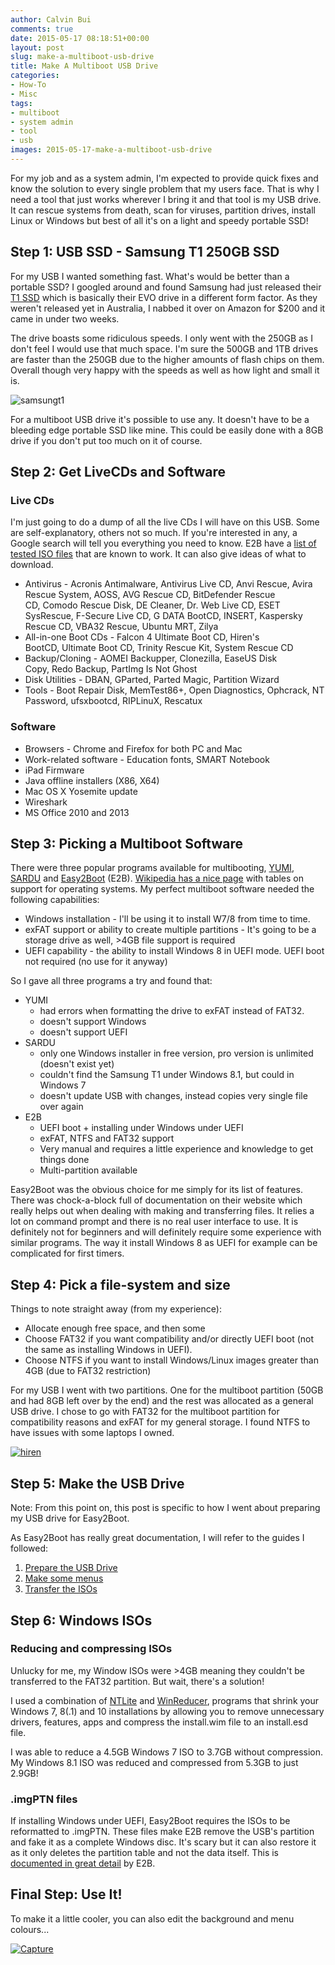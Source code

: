 ```yaml
---
author: Calvin Bui
comments: true
date: 2015-05-17 08:18:51+00:00
layout: post
slug: make-a-multiboot-usb-drive
title: Make A Multiboot USB Drive
categories:
- How-To
- Misc
tags:
- multiboot
- system admin
- tool
- usb
images: 2015-05-17-make-a-multiboot-usb-drive
---
```


For my job and as a system admin, I'm expected to provide quick fixes and know the solution to every single problem that my users face. That is why I need a tool that just works wherever I bring it and that tool is my USB drive. It can rescue systems from death, scan for viruses, partition drives, install Linux or Windows but best of all it's on a light and speedy portable SSD!

<!-- more -->

## Step 1: USB SSD - Samsung T1 250GB SSD

For my USB I wanted something fast. What's would be better than a portable SSD? I googled around and found Samsung had just released their [T1 SSD](http://www.amazon.com/gp/product/B00RWXV8FE/ref=as_li_tl?ie=UTF8&camp=211189&creative=373489&creativeASIN=B00RWXV8FE&link_code=as3&tag=calbui-20&linkId=WEBJO6UAFPDJQW4N) which is basically their EVO drive in a different form factor. As they weren't released yet in Australia, I nabbed it over on Amazon for $200 and it came in under two weeks.

The drive boasts some ridiculous speeds. I only went with the 250GB as I don't feel I would use that much space. I'm sure the 500GB and 1TB drives are faster than the 250GB due to the higher amounts of flash chips on them. Overall though very happy with the speeds as well as how light and small it is.

![samsungt1](/images/{{page.images}}/samsungt1.png)

For a multiboot USB drive it's possible to use any. It doesn't have to be a bleeding edge portable SSD like mine. This could be easily done with a 8GB drive if you don't put too much on it of course.

## Step 2: Get LiveCDs and Software

### Live CDs

I'm just going to do a dump of all the live CDs I will have on this USB. Some are self-explanatory, others not so much. If you're interested in any, a Google search will tell you everything you need to know. E2B have a [list of tested ISO files](http://www.easy2boot.com/add-payload-files/list-of-tested-payload-files/) that are known to work. It can also give ideas of what to download.

* Antivirus - Acronis Antimalware, Antivirus Live CD, Anvi Rescue, Avira Rescue System, AOSS, AVG Rescue CD, BitDefender Rescue CD, Comodo Rescue Disk, DE Cleaner, Dr. Web Live CD, ESET SysRescue, F-Secure Live CD, G DATA BootCD, INSERT, Kaspersky Rescue CD, VBA32 Rescue, Ubuntu MRT, Zilya
* All-in-one Boot CDs - Falcon 4 Ultimate Boot CD, Hiren's BootCD, Ultimate Boot CD, Trinity Rescue Kit, System Rescue CD
* Backup/Cloning - AOMEI Backupper, Clonezilla, EaseUS Disk Copy, Redo Backup, PartImg Is Not Ghost
* Disk Utilities - DBAN, GParted, Parted Magic, Partition Wizard
* Tools - Boot Repair Disk, MemTest86+, Open Diagnostics, Ophcrack, NT Password, ufsxbootcd, RIPLinuX, Rescatux

### Software

* Browsers - Chrome and Firefox for both PC and Mac
* Work-related software - Education fonts, SMART Notebook
* iPad Firmware
* Java offline installers (X86, X64)
* Mac OS X Yosemite update
* Wireshark
* MS Office 2010 and 2013

## Step 3: Picking a Multiboot Software

There were three popular programs available for multibooting, [YUMI](http://www.pendrivelinux.com/yumi-multiboot-usb-creator/), [SARDU](http://www.sarducd.it/) and [Easy2Boot](http://www.easy2boot.com/) (E2B). [Wikipedia has a nice page](http://en.wikipedia.org/wiki/List_of_tools_to_create_Live_USB_systems) with tables on support for operating systems. My perfect multiboot software needed the following capabilities:

* Windows installation - I'll be using it to install W7/8 from time to time.
* exFAT support or ability to create multiple partitions - It's going to be a storage drive as well, >4GB file support is required
* UEFI capability - the ability to install Windows 8 in UEFI mode. UEFI boot not required (no use for it anyway)

So I gave all three programs a try and found that:

* YUMI
  * had errors when formatting the drive to exFAT instead of FAT32.
  * doesn't support Windows
  * doesn't support UEFI
* SARDU
  * only one Windows installer in free version, pro version is unlimited (doesn't exist yet)
  * couldn't find the Samsung T1 under Windows 8.1, but could in Windows 7
  * doesn't update USB with changes, instead copies very single file over again
* E2B
  * UEFI boot + installing under Windows under UEFI
  * exFAT, NTFS and FAT32 support
  * Very manual and requires a little experience and knowledge to get things done
  * Multi-partition available

Easy2Boot was the obvious choice for me simply for its list of features. There was chock-a-block full of documentation on their website which really helps out when dealing with making and transferring files. It relies a lot on command prompt and there is no real user interface to use. It is definitely not for beginners and will definitely require some experience with similar programs. The way it install Windows 8 as UEFI for example can be complicated for first timers.

## Step 4: Pick a file-system and size

Things to note straight away (from my experience):

* Allocate enough free space, and then some
* Choose FAT32 if you want compatibility and/or directly UEFI boot (not the same as installing Windows in UEFI).
* Choose NTFS if you want to install Windows/Linux images greater than 4GB (due to FAT32 restriction)

For my USB I went with two partitions. One for the multiboot partition (50GB and had 8GB left over by the end) and the rest was allocated as a general USB drive. I chose to go with FAT32 for the multiboot partition for compatibility reasons and exFAT for my general storage. I found NTFS to have issues with some laptops I owned.

[![hiren](/images/{{page.images}}/hiren.png)](/images/{{page.images}}/hiren.png)

## Step 5: Make the USB Drive

Note: From this point on, this post is specific to how I went about preparing my USB drive for Easy2Boot.

As Easy2Boot has really great documentation, I will refer to the guides I followed:

1. [Prepare the USB Drive](http://www.easy2boot.com/make-an-easy2boot-usb-drive/make-and-e2b-usb-drive-using-rmprepusb/)
2. [Make some menus](http://www.easy2boot.com/configuring-e2b/add-a-new-menu-folder/)
3. [Transfer the ISOs](http://www.easy2boot.com/add-payload-files/)

## Step 6: Windows ISOs

### Reducing and compressing ISOs

Unlucky for me, my Window ISOs were >4GB meaning they couldn't be transferred to the FAT32 partition. But wait, there's a solution!

I used a combination of [NTLite](https://www.ntlite.com/) and [WinReducer](http://www.winreducer.net/), programs that shrink your Windows 7, 8(.1) and 10 installations by allowing you to remove unnecessary drivers, features, apps and compress the install.wim file to an install.esd file.

I was able to reduce a 4.5GB Windows 7 ISO to 3.7GB without compression. My Windows 8.1 ISO was reduced and compressed from 5.3GB to just 2.9GB!

### .imgPTN files

If installing Windows under UEFI, Easy2Boot requires the ISOs to be reformatted to .imgPTN. These files make E2B remove the USB's partition and fake it as a complete Windows disc. It's scary but it can also restore it as it only deletes the partition table and not the data itself. This is [documented in great detail](http://www.easy2boot.com/add-payload-files/makepartimage/) by E2B.

## Final Step: Use It!

To make it a little cooler, you can also edit the background and menu colours...

[![Capture](/images/{{page.images}}/Capture-1024x795.png)](/images/{{page.images}}/capture.png)
